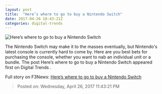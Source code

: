 ```yaml
---
layout: post
title:  "Here’s where to go to buy a Nintendo Switch"
date: 2017-04-26 18:43:21Z
categories: digital-trends
---
```


![Here’s where to go to buy a Nintendo Switch](http://icdn3.digitaltrends.com/image/nintendo-switch-accessories-header-2-1200x630-c.jpg)

The Nintendo Switch may make it to the masses eventually, but Nintendo's latest console is currently hard to come by. Here are you best bets for purchasing the console, whether you want to nab an individual unit or a bundle. The post Here’s where to go to buy a Nintendo Switch appeared first on Digital Trends .


Full story on F3News: [Here’s where to go to buy a Nintendo Switch](http://www.f3nws.com/n/eJPtFD)

> Posted on: Wednesday, April 26, 2017 11:43:21 PM
